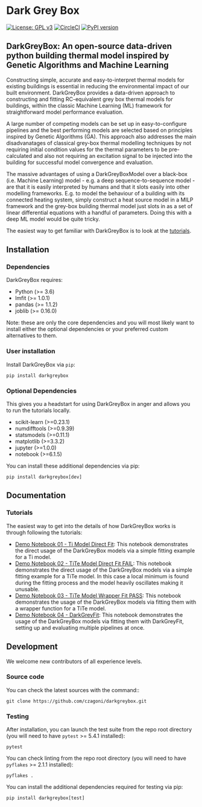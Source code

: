 # Dark Grey Box

[![License: GPL v3](https://img.shields.io/badge/License-GPLv3-blue.svg)](https://www.gnu.org/licenses/gpl-3.0)
[![CircleCI](https://circleci.com/gh/czagoni/darkgreybox.svg?style=shield)](https://circleci.com/gh/czagoni/darkgreybox)
[![PyPI version](https://badge.fury.io/py/darkgreybox.svg)](https://badge.fury.io/py/darkgreybox)

## DarkGreyBox: An open-source data-driven python building thermal model inspired by Genetic Algorithms and Machine Learning

Constructing simple, accurate and easy-to-interpret thermal models for existing buildings is essential in reducing the environmental impact of our built environment. DarkGreyBox provides a data-driven approach to constructing and fitting RC-equivalent grey box thermal models for buildings, within the classic Machine Learning (ML) framework for straightforward model performance evaluation. 

A large number of competing models can be set up in easy-to-configure pipelines and the best performing models are selected based on principles inspired by Genetic Algorithms (GA). This approach also addresses the main disadvanatages of classical grey-box thermal modelling techniques by not requiring initial condition values for the thermal parameters to be pre-calculated and also not requiring an excitation signal to be injected into the building for successful model convergence and evaluation.
 
The massive advantages of using a DarkGreyBoxModel over a black-box (i.e. Machine Learning) model - e.g. a deep sequence-to-sequence model - are that it is easily interpreted by humans and that it slots easily into other modelling frameworks. E.g. to model the behaviour of a building with its connected heating system, simply construct a heat source model in a MILP framework and the grey-box building thermal model just slots in as a set of linear differential equations with a handful of parameters. Doing this with a deep ML model would be quite tricky. 

The easiest way to get familiar with DarkGreyBox is to look at the [tutorials](docs/tutorials/).

## Installation

### Dependencies

DarkGreyBox requires:

- Python (>= 3.6)
- lmfit (>= 1.0.1)
- pandas (>= 1.1.2)
- joblib (>= 0.16.0)

Note: these are only the core dependencies and you will most likely want to install either the optional dependencies or your preferred custom alternatives to them.

### User installation

Install DarkGreyBox via `pip`:
```
pip install darkgreybox
```

### Optional Dependencies

This gives you a headstart for using DarkGreyBox in anger and allows you to run the tutorials locally.

- scikit-learn (>=0.23.1)
- numdifftools (>=0.9.39)
- statsmodels (>=0.11.1)
- matplotlib (>=3.3.2)
- jupyter (>=1.0.0)
- notebook (>=6.1.5)

You can install these additional dependencies via pip:
```
pip install darkgreybox[dev]
```

## Documentation

### Tutorials

The easiest way to get into the details of how DarkGreyBox works is through following the tutorials:

* [Demo Notebook 01 - Ti Model Direct Fit](docs/tutorials/darkgrey_poc_demo_01.ipynb): This notebook demonstrates the direct usage of the DarkGreyBox models via a simple fitting example for a Ti model.
* [Demo Notebook 02 - TiTe Model Direct Fit FAIL](docs/tutorials/darkgrey_poc_demo_02.ipynb): This notebook demonstrates the direct usage of the DarkGreyBox models via a simple fitting example for a TiTe model. In this case a local minimum is found during the fitting process and the model heavily oscillates making it unusable.
* [Demo Notebook 03 - TiTe Model Wrapper Fit PASS](docs/tutorials/darkgrey_poc_demo_03.ipynb): This notebook demonstrates the usage of the DarkGreyBox models via fitting them with a wrapper function for a TiTe model.
* [Demo Notebook 04 - DarkGreyFit](docs/tutorials/darkgrey_poc_demo_04.ipynb): This notebook demonstrates the usage of the DarkGreyBox models via fitting them with DarkGreyFit, setting up and evaluating multiple pipelines at once.

## Development

We welcome new contributors of all experience levels. 

### Source code

You can check the latest sources with the command::

    git clone https://github.com/czagoni/darkgreybox.git

### Testing

After installation, you can launch the test suite from the repo root
directory (you will need to have `pytest` >= 5.4.1 installed):

```
pytest
```

You can check linting from the repo root directory (you will need to have `pyflakes` >= 2.1.1 installed):

```
pyflakes .
```

You can install the additional dependencies required for testing via pip:
```
pip install darkgreybox[test]
```